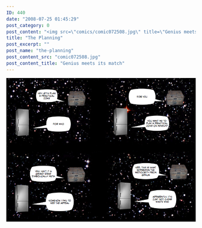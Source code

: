 ```yaml
---
ID: 440
date: "2008-07-25 01:45:29"
post_category: 0
post_content: "<img src=\"comics/comic072508.jpg\" title=\"Genius meets its match\" />"
title: "The Planning"
post_excerpt: ""
post_name: "the-planning"
post_content_src: "comic072508.jpg"
post_content_title: "Genius meets its match"
---
```



[![Genius meets its match](/comics-hi-res/comic072508.jpg)](/comics-hi-res/comic072508.jpg)
